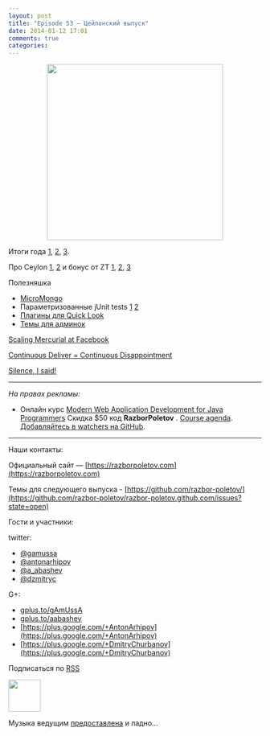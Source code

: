 ```yaml
---
layout: post
title: "Episode 53 — Цейлонский выпуск"
date: 2014-01-12 17:01
comments: true
categories: 
---
```


<div class="separator" style="clear: both; text-align: center;">
<a href="https://razborpoletov.com/images/razbor_53_text.jpg" imageanchor="1" style="margin-left: 1em; margin-right: 1em;"><img border="0" height="350" src="https://razborpoletov.com/images/razbor_53_text.jpg" width="350" /></a>
</div>

Итоги года [1](http://jaxenter.com/why-java-skills-are-still-golden-for-developers.1-49296.html), [2](http://code2013.herokuapp.com/), [3](http://blogs.tedneward.com/2014/01/03/Tech+Predictions+2014.aspx).

Про Ceylon [1](http://ceylon-lang.org/blog/2013/11/12/ceylon-1/), [2](http://blog.jooq.org/2013/12/03/top-10-ceylon-language-features-i-wish-we-had-in-java/) и бонус от ZT [1](https://github.com/antonarhipov/ceylon-http-server), [2](http://zeroturnaround.com/rebellabs/the-adventurous-developers-guide-to-jvm-languages-java-scala-groovy-fantom-clojure-ceylon-kotlin-xtend/), [3](https://github.com/zeroturnaround/jvm-languages-report)

Полезняшка

* [MicroMongo](http://coderwall.com/p/ugb2ow)
* Параметризованные jUnit tests [1](http://www.javacodegeeks.com/2013/12/parameterized-junit-tests-with-junitparams.html) [2](http://docs.spockframework.org/en/latest/data_driven_testing.html)
* [Плагины для Quick Look](https://github.com/sindresorhus/quick-look-plugins)
* [Темы для админок](http://designm.ag/inspiration/31-admin-backend-dashboard-templates/)

[Scaling Mercurial at Facebook](https://code.facebook.com/posts/218678814984400/scaling-mercurial-at-facebook/) 

[Continuous Deliver = Continuous Disappointment](http://www.forbes.com/sites/steveblank/2014/01/03/tesla-and-adobe-why-continuous-deployment-may-mean-continuous-customer-disappointment/3/)

[Silence, I said!](http://blog.circleci.com/silence-is-for-the-weak/)

---

_На правах рекламы:_

* Онлайн курс [Modern Web Application Development for Java Programmers](http://www.eventbrite.com/e/modern-web-application-development-for-java-programmers-tickets-9775299183) Скидка $50 код **RazborPoletov** . [Course agenda](https://github.com/yfain/WebDevForJavaProgrammers). [Добавляйтесь в watchers на GitHub](https://github.com/yfain/WebDevForJavaProgrammers/watchers).

---

Наши контакты:

Официальный сайт — [https://razborpoletov.com](https://razborpoletov.com)

Темы для следующего выпуска - [https://github.com/razbor-poletov/](https://github.com/razbor-poletov/razbor-poletov.github.com/issues?state=open)

Гости и участники:

twitter: 

 * [@gamussa](https://twitter.com/#!/gamussa)
 * [@antonarhipov](https://twitter.com/#!/antonarhipov)
 * [@a_abashev](https://twitter.com/#!/a_abashev)
 * [@dzmitryc ](https://twitter.com/#!/dzmitryc)

G+:

 * [gplus.to/gAmUssA](http://gplus.to/gAmUssA) 
 * [gplus.to/aabashev](http://gplus.to/aabashev) 
 * [https://plus.google.com/+AntonArhipov](https://plus.google.com/+AntonArhipov) 
 * [https://plus.google.com/+DmitryChurbanov](https://plus.google.com/+DmitryChurbanov) 

<!-- player goes here-->

<audio preload="none">
   <source src="http://traffic.libsyn.com/razborpoletov/razbor_53.mp3" type="audio/mp3" />
   Your browser does not support the audio tag.
</audio>

Подписаться по [RSS](http://feeds.feedburner.com/razbor-podcast)

<!-- episode file link goes here-->
<a href="http://traffic.libsyn.com/razborpoletov/razbor_53.mp3" imageanchor="1" style="clear: left; margin-bottom: 1em; margin-left: auto; margin-right: 2em;"><img border="0" height="64" src="https://razborpoletov.com/images/mp3.png" width="64" /></a>

Музыка ведущим [предоставлена](http://www.audiobank.fm/single-music/27/111/More-And-Less/) и ладно...
